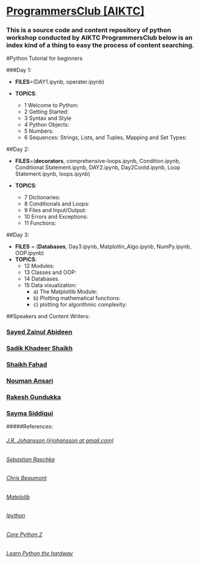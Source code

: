 # [ProgrammersClub [AIKTC]](https://www.facebook.com/aiktcprogrammersclub)

### This is a source code and content repository of python workshop conducted by AIKTC ProgrammersClub below is an index kind of a thing to easy the process of content searching.

#Python  Tutorial for beginners

###Day 1:
+ **FILES**=(DAY1.ipynb, operater.ipynb)

 + **TOPICS**:
    +  1  Welcome to Python:
    +   2  Getting Started:
    +   3  Syntax and Style
    + 4  Python Objects:
    + 5  Numbers:
    +  6  Sequences: Strings, Lists, and Tuples, Mapping and Set Types:    

##Day 2:
+ **FILES**=(**decorators**, comprehensive-loops.ipynb, Condition.ipynb, Conditional Statement.ipynb, DAY2.ipynb, Day2Contd.ipynb, Loop Statement.ipynb, loops.ipynb)

 + **TOPICS**:
    + 7  Dictionaries:
    + 8  Conditionals and Loops:
    + 9  Files and Input/Output:
    + 10 Errors and Exceptions:
    + 11  Functions:

##Day 3:
+ **FILES** = (**Databases**, Day3.ipynb, Matplotlin_Algo.ipynb, NumPy.ipynb, OOP.ipynb)
 + **TOPICS**:
    + 12  Modules:
    + 13  Classes and OOP:
    + 14  Databases.
    + 15 Data visualization:
        + a) The Matplotlib Module:
        + b) Plotting mathematical functions:
        + c) plotting for algor­ithmic complexity:


##Speakers and Content Writers:
### [Sayed Zainul Abideen](https://github.com/zain101/)

### [Sadik Khadeer Shaikh](https://github.com/sadikkhadeer)

### [Shaikh Fahad](https://github.com/fahadshaikh09)

### [Nouman Ansari](#)

### [Rakesh Gundukka](https://github.com/rakeshgunduka)

### [Sayma Siddiqui](#)


#####References:

###### [J.R. Johansson (jrjohansson at gmail.com)](http://github.com/jrjohansson/scientific-python-lectures)

###### [Sebastian Raschka](http://sebastianraschka.com)

###### [Chris Beaumont](http://chrisbeaumont.org/)

###### [Matplolib](http://matplotlib.org/)

###### [Ipython](ipython.org)

###### [Core Python 2](corepython.com/)

###### [Learn Python the hardway](learnpythonthehardway.org)
